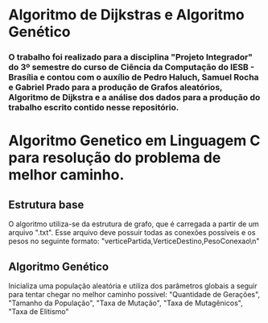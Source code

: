 # Algoritmo de Dijkstras e Algoritmo Genético
### O trabalho foi realizado para a disciplina "Projeto Integrador" do 3º semestre do curso de Ciência da Computação do IESB - Brasília e contou com o auxílio de Pedro Haluch, Samuel Rocha e Gabriel Prado para a produção de Grafos aleatórios, Algoritmo de Dijkstra e a análise dos dados para a produção do trabalho escrito contido nesse repositório.

# Algoritmo Genetico em Linguagem C para resolução do problema de melhor caminho.
## Estrutura base
  O algoritmo utiliza-se da estrutura de grafo, que é carregada a partir de um arquivo ".txt". Esse arquivo deve possuir todas 
  as conexões possíveis e os pesos no seguinte formato: 
  "verticePartida,VerticeDestino,PesoConexao\n"

## Algoritmo Genético
  Inicializa uma população aleatória e utiliza dos parâmetros globais a seguir para tentar chegar no melhor caminho possível:
    "Quantidade de Gerações", "Tamanho da População", "Taxa de Mutação", "Taxa de Mutagênicos", "Taxa de Elitismo"
  


